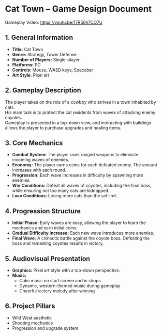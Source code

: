 # Cat Town – Game Design Document

Gameplay Video: https://youtu.be/17R56h7CO7U

## 1. General Information
- **Title:** Cat Town  
- **Genre:** Strategy, Tower Defense  
- **Number of Players:** Single-player  
- **Platforms:** PC  
- **Controls:** Mouse, WASD keys, Spacebar  
- **Art Style:** Pixel art  

## 2. Gameplay Description
The player takes on the role of a cowboy who arrives in a town inhabited by cats.  
His main task is to protect the cat residents from waves of attacking enemy coyotes.  
Gameplay is presented in a top-down view, and interacting with buildings allows the player to purchase upgrades and healing items.

## 3. Core Mechanics
- **Combat System:** The player uses ranged weapons to eliminate incoming waves of enemies.  
- **Economy:** The player earns coins for each defeated enemy. The amount increases with each round.  
- **Progression:** Each wave increases in difficulty by spawning more enemies.  
- **Win Conditions:** Defeat all waves of coyotes, including the final boss, while ensuring not too many cats are kidnapped.  
- **Lose Conditions:** Losing more cats than the set limit.

## 4. Progression Structure
- **Initial Phase:** Early waves are easy, allowing the player to learn the mechanics and earn initial coins.  
- **Gradual Difficulty Increase:** Each new wave introduces more enemies.  
- **Final Wave:** A climactic battle against the coyote boss. Defeating the boss and remaining coyotes results in victory.

## 5. Audiovisual Presentation
- **Graphics:** Pixel art style with a top-down perspective.  
- **Music:**  
  - Calm music on start screen and in shops  
  - Dynamic, western-themed music during gameplay  
  - Cheerful victory melody after winning

## 6. Project Pillars
- Wild West aesthetic  
- Shooting mechanics  
- Progression and upgrade system
